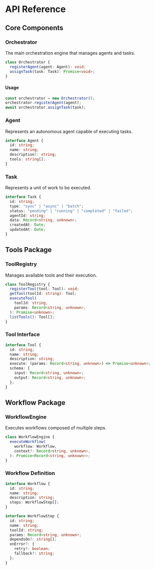 # API Reference

## Core Components

### Orchestrator

The main orchestration engine that manages agents and tasks.

```typescript
class Orchestrator {
  registerAgent(agent: Agent): void;
  assignTask(task: Task): Promise<void>;
}
```

#### Usage

```typescript
const orchestrator = new Orchestrator();
orchestrator.registerAgent(agent);
await orchestrator.assignTask(task);
```

### Agent

Represents an autonomous agent capable of executing tasks.

```typescript
interface Agent {
  id: string;
  name: string;
  description?: string;
  tools: string[];
}
```

### Task

Represents a unit of work to be executed.

```typescript
interface Task {
  id: string;
  type: "sync" | "async" | "batch";
  status: "pending" | "running" | "completed" | "failed";
  agentId: string;
  data: Record<string, unknown>;
  createdAt: Date;
  updatedAt: Date;
}
```

## Tools Package

### ToolRegistry

Manages available tools and their execution.

```typescript
class ToolRegistry {
  registerTool(tool: Tool): void;
  getTool(toolId: string): Tool;
  executeTool(
    toolId: string,
    params: Record<string, unknown>,
  ): Promise<unknown>;
  listTools(): Tool[];
}
```

### Tool Interface

```typescript
interface Tool {
  id: string;
  name: string;
  description: string;
  execute: (params: Record<string, unknown>) => Promise<unknown>;
  schema: {
    input: Record<string, unknown>;
    output: Record<string, unknown>;
  };
}
```

## Workflow Package

### WorkflowEngine

Executes workflows composed of multiple steps.

```typescript
class WorkflowEngine {
  executeWorkflow(
    workflow: Workflow,
    context?: Record<string, unknown>,
  ): Promise<Record<string, unknown>>;
}
```

### Workflow Definition

```typescript
interface Workflow {
  id: string;
  name: string;
  description: string;
  steps: WorkflowStep[];
}

interface WorkflowStep {
  id: string;
  name: string;
  toolId: string;
  params: Record<string, unknown>;
  dependsOn?: string[];
  onError?: {
    retry?: boolean;
    fallback?: string;
  };
}
```
